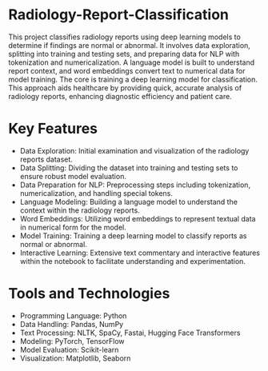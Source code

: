 # Radiology-Report-Classification
This project classifies radiology reports using deep learning models to determine if findings are normal or abnormal. It involves data exploration, splitting into training and testing sets, and preparing data for NLP with tokenization and numericalization. A language model is built to understand report context, and word embeddings convert text to numerical data for model training. The core is training a deep learning model for classification. This approach aids healthcare by providing quick, accurate analysis of radiology reports, enhancing diagnostic efficiency and patient care.

# Key Features
- Data Exploration: Initial examination and visualization of the radiology reports dataset.
- Data Splitting: Dividing the dataset into training and testing sets to ensure robust model evaluation.
- Data Preparation for NLP: Preprocessing steps including tokenization, numericalization, and handling special tokens.
- Language Modeling: Building a language model to understand the context within the radiology reports.
- Word Embeddings: Utilizing word embeddings to represent textual data in numerical form for the model.
- Model Training: Training a deep learning model to classify reports as normal or abnormal.
- Interactive Learning: Extensive text commentary and interactive features within the notebook to facilitate understanding and experimentation.

# Tools and Technologies
- Programming Language: Python
- Data Handling: Pandas, NumPy
- Text Processing: NLTK, SpaCy, Fastai, Hugging Face Transformers
- Modeling: PyTorch, TensorFlow
- Model Evaluation: Scikit-learn
- Visualization: Matplotlib, Seaborn
